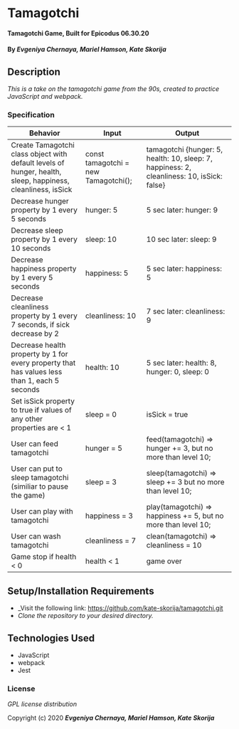 # Tamagotchi

#### Tamagotchi Game, Built for Epicodus 06.30.20

#### By _**Evgeniya Chernaya, Mariel Hamson, Kate Skorija**_

## Description

_This is a take on the tamagotchi game from the 90s, created to practice JavaScript and webpack._

### Specification
| Behavior | Input | Output|
|----------|-------|-------|
| Create Tamagotchi class object with default levels of hunger, health, sleep, happiness, cleanliness, isSick | const tamagotchi = new Tamagotchi(); | tamagotchi {hunger: 5, health: 10, sleep: 7, happiness: 2, cleanliness: 10, isSick: false} |
| Decrease hunger property by 1 every 5 seconds | hunger: 5 | 5 sec later: hunger: 9 |
| Decrease sleep property by 1 every 10 seconds | sleep: 10 | 10 sec later: sleep: 9 |
| Decrease happiness property by 1 every 5 seconds | happiness: 5 | 5 sec later: happiness: 5 |
| Decrease cleanliness property by 1 every 7 seconds, if sick decrease by 2 | cleanliness: 10 | 7 sec later: cleanliness: 9 |
| Decrease health property by 1 for every property that has values less than 1, each 5 seconds | health: 10 | 5 sec later: health: 8, hunger: 0, sleep: 0 |
| Set isSick property to true if values of any other properties are < 1 | sleep = 0 | isSick = true |
| User can feed tamagotchi | hunger = 5 | feed(tamagotchi) => hunger += 3, but no more than level 10; |
| User can put to sleep tamagotchi (similiar to pause the game) | sleep = 3 | sleep(tamagotchi) => sleep += 3 but no more than level 10; |
| User can play with tamagotchi | happiness = 3 | play(tamagotchi) => happiness += 5, but no more than level 10;|
| User can wash tamagotchi | cleanliness = 7 | clean(tamagotchi) => cleanliness = 10 |
| Game stop if health < 0 | health < 1 | game over |

## Setup/Installation Requirements

* _Visit the following link: https://github.com/kate-skorija/tamagotchi.git
* _Clone the repository to your desired directory._


## Technologies Used

*  JavaScript
*  webpack
*  Jest

### License

*GPL license distribution*

Copyright (c) 2020 **_Evgeniya Chernaya, Mariel Hamson, Kate Skorija_**
